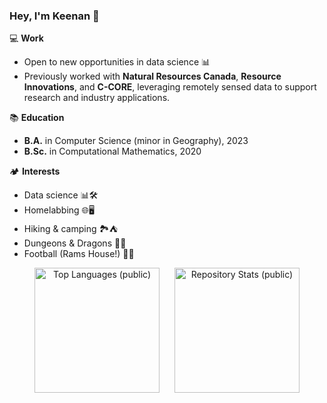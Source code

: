 ### Hey, I'm Keenan 👋

💻 **Work**
- Open to new opportunities in data science 📊  
- Previously worked with **Natural Resources Canada**, **Resource Innovations**, and **C-CORE**, leveraging remotely sensed data to support research and industry applications.

📚 **Education**
- **B.A.** in Computer Science (minor in Geography), 2023  
- **B.Sc.** in Computational Mathematics, 2020

🏕️ **Interests**
- Data science 📊🛠️
- Homelabbing 🌐🖥️
- Hiking & camping 🏞️⛺  
- Dungeons & Dragons 🎲🐉  
- Football (Rams House!) 🏈🐏

<p align="center">
  <img src="https://github-readme-stats.vercel.app/api/top-langs/?username=keenan-nicholson&hide=jupyter%20notebook&theme=radical&layout=compact&size_weight=0.5&count_weight=0.5&card_width=250" alt="Top Languages (public)" style="display: inline-block; margin-right: 20px; height: 200px;">
  
  <a href="https://github.com/anuraghazra/github-readme-stats" style="display: inline-block;">
    <img src="https://github-readme-stats.vercel.app/api?username=keenan-nicholson&show_icons=true&theme=radical&custom_title=Repository%20Stats&hide_rank=true&count_private=true&card_width=325" alt="Repository Stats (public)" style="height: 200px;">
  </a>
</p>
